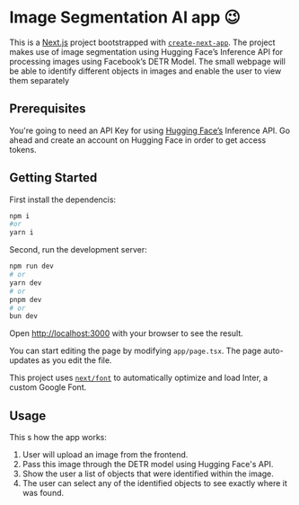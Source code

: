 # Image Segmentation AI app :wink:
This is a [Next.js](https://nextjs.org/) project bootstrapped with [`create-next-app`](https://github.com/vercel/next.js/tree/canary/packages/create-next-app).
The project makes use of image segmentation using Hugging Face’s Inference API for processing images using Facebook’s DETR Model. The small webpage will be able to identify different objects in images and enable the user to view them separately

## Prerequisites
You're going to need an API Key for using [Hugging Face’s](https://huggingface.co/) Inference API. Go ahead and create an account on Hugging Face in order to get access tokens.

## Getting Started
First install the dependencis:

```bash
npm i
#or
yarn i
```

Second, run the development server:

```bash
npm run dev
# or
yarn dev
# or
pnpm dev
# or
bun dev
```

Open [http://localhost:3000](http://localhost:3000) with your browser to see the result.

You can start editing the page by modifying `app/page.tsx`. The page auto-updates as you edit the file.

This project uses [`next/font`](https://nextjs.org/docs/basic-features/font-optimization) to automatically optimize and load Inter, a custom Google Font.

## Usage
This s how the app works:
1. User will upload an image from the frontend.
2. Pass this image through the DETR model using Hugging Face's API.
3. Show the user a list of objects that were identified within the image.
4. The user can select any of the identified objects to see exactly where it was found.

